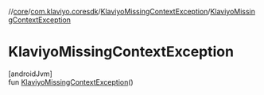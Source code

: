 //[core](../../../index.md)/[com.klaviyo.coresdk](../index.md)/[KlaviyoMissingContextException](index.md)/[KlaviyoMissingContextException](-klaviyo-missing-context-exception.md)

# KlaviyoMissingContextException

[androidJvm]\
fun [KlaviyoMissingContextException](-klaviyo-missing-context-exception.md)()

